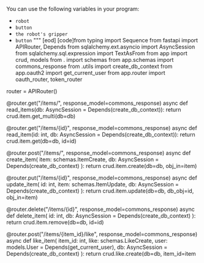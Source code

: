 

You can use the following variables in your program:
 - `robot`
 - `button`
 - `the robot's gripper`
 - `button`
"""
[eod] [code]from typing import Sequence
from fastapi import APIRouter, Depends
from sqlalchemy.ext.asyncio import AsyncSession
from sqlalchemy.sql.expression import TextAsFrom
from app import crud, models
from . import schemas
from app.schemas import commons_response
from .utils import create_db_context
from app.oauth2 import get_current_user
from app.router import oauth_router, token_router

router = APIRouter()


@router.get("/items/", response_model=commons_response)
async def read_items(db: AsyncSession = Depends(create_db_context)):
    return crud.item.get_multi(db=db)


@router.get("/items/{id}", response_model=commons_response)
async def read_item(id: int, db: AsyncSession = Depends(create_db_context)):
    return crud.item.get(db=db, id=id)


@router.post("/items/", response_model=commons_response)
async def create_item(
        item: schemas.ItemCreate,
        db: AsyncSession = Depends(create_db_context)
):
    return crud.item.create(db=db, obj_in=item)


@router.put("/items/{id}", response_model=commons_response)
async def update_item(
        id: int,
        item: schemas.ItemUpdate,
        db: AsyncSession = Depends(create_db_context)
):
    return crud.item.update(db=db, db_obj=id, obj_in=item)


@router.delete("/items/{id}", response_model=commons_response)
async def delete_item(
        id: int,
        db: AsyncSession = Depends(create_db_context)
):
    return crud.item.remove(db=db, id=id)


@router.post("/items/{item_id}/like", response_model=commons_response)
async def like_item(
        item_id: int,
        like: schemas.LikeCreate,
        user: models.User = Depends(get_current_user),
        db: AsyncSession = Depends(create_db_context)
):
    return crud.like.create(db=db, item_id=item